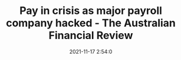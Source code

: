 ---
"title": "Pay in crisis as major payroll company hacked - The Australian Financial Review"
"date": "2021-11-17 2:54:0"
"feed_name": "GOOGLENEWSMINING"
"feed_website": "https://news.google.com/search?q=mining%2Bincident&hl=en-US&gl=US&ceid=US:en"
"feed_rss": "https://news.google.com/rss/search?q=mining%2Bincident&hl=en-US&gl=US&ceid=US:en"
"link": "https://www.afr.com/work-and-careers/workplace/pay-in-crisis-as-major-payroll-company-hacked-20211117-p599mr"
"source": "{'href': 'https://www.afr.com', 'title': 'The Australian Financial Review'}"
"file": "_posts/2021-1-1-c57c6dc93545ad6b386b77bda70c370158996f5e.md"
"accident": "0"
"drilling": "0"
"dead": "0"
"injured": "0"
"arrested": "0"
"place": "unknown place"
"where": "unknown site"
"causes": "unknown"
"place_uri": "unknown place"
---